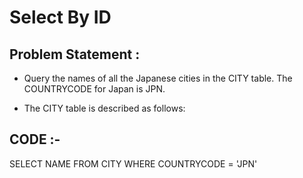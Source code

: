 # Select By ID

## Problem Statement :

- Query the names of all the Japanese cities in the CITY table. The COUNTRYCODE for Japan is JPN. 

- The CITY table is described as follows:

## CODE :-

SELECT NAME FROM CITY 
WHERE COUNTRYCODE = 'JPN'

